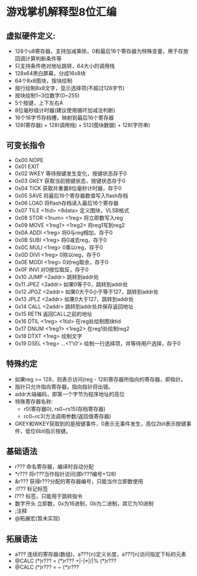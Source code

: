 # 游戏掌机解释型8位汇编

## 虚拟硬件定义:
* 128个u8寄存器，支持加减乘除，0和最后16个寄存器为特殊变量，用于存放回调计算判断条件等
* 只支持条件绝对地址跳转，64大小的调用栈
* 128x64黑白屏幕，分成16x8块
* 64个8x8图块，按块绘制
* 按行绘制8x8文字，显示选择项(不超过128字节)
* 按块绘制1~3位数字(0~255)
* 5个按键，上下左右A
* 8位毫秒级计时器(建议使用循环加减法判断)
* 16个16字节存档槽，映射到最后16个寄存器
* 128(寄存器) + 128(调用栈) + 512(图块数据) + 128(字符串)

## 可变长指令
* 0x00 NOPE
* 0x01 EXIT
* 0x02 WKEY 等待按键发生变化，按键状态存于0
* 0x03 GKEY 获取当前按键状态，按键状态存于0
* 0x04 TICK 获取并重置8位毫秒计时器，存于0
* 0x05 SAVE 将最后16个寄存器数值写入flash存档
* 0x06 LOAD 将flash存档读入最后16个寄存器
* 0x07 TILE <1tid> <8data> 定义图块，VLSB格式
* 0x08 STOR <1num> <1reg> 将立即数写入reg
* 0x09 MOVE <1reg1> <1reg2> 将reg1写到reg2
* 0x0A ADDI <1reg> 将0与reg相加，存于0
* 0x0B SUBI <1reg> 将0减去reg，存于0
* 0x0C MULI <1reg> 0乘以reg，存于0
* 0x0D DIVI <1reg> 0除以reg，存于0
* 0x0E MODI <1reg> 0对reg取余，存于0
* 0x0F INVI 对0按位取反，存于0
* 0x10 JUMP <2addr> 跳转到addr处
* 0x11 JPEZ <2addr> 如果0等于0，跳转到addr处
* 0x12 JPGZ <2addr> 如果0大于0小于等于127，跳转到addr处
* 0x13 JPLZ <2addr> 如果0大于127，跳转到addr处
* 0x14 CALL <2addr> 跳转到addr处并保存返回地址
* 0x15 RETN 返回CALL之前的地址
* 0x16 DTIL <1reg> <1tid> 在reg处绘制图块tid
* 0x17 DNUM <1reg1> <1reg2> 在reg1处绘制reg2
* 0x18 DTXT <1reg> <Nstr> 绘制文字
* 0x19 DSEL <1reg> <Nstr>...<1'\0'> 绘制一行选择项，并等待用户选择，存于0

## 特殊约定
* 如果reg >= 128，则表示访问(reg - 128)寄存器所指向的寄存器，即指针。
* 指针只允许指向寄存器，指向指针将出错。
* addr大端编码，即第一个字节为程序地址的高位
* 特殊寄存器名称:
  * r0(寄存器0), rs0~rs15(存档寄存器)
  * rc0~rc3(方法调用参数/返回值寄存器)
* GKEY和WKEY获取到的是按键事件，0表示无事件发生，高位2bit表示按键事件，低位6bit指示按键。

## 基础语法
* r??? 命名寄存器，编译时自动分配
* \*r??? 将r???当作指针访问(即r???编号+128)
* &r??? 获得r???分配的寄存器编号，只能当作立即数使用
* :l??? 标记标签
* l??? 标签，只能用于跳转指令
* 数字开头 立即数，0x为16进制，0b为二进制，其它为10进制
* ;注释
* @拓展宏(暂未实现)

## 拓展语法
* a??? 连续的寄存器(数组)，a???{n}定义长度，a???[n]访问指定下标的元素
* @CALC (\*)r??? = (\*)r??? +|-|\*|/|% (\*)r???
* @CALC (\*)r??? = ~ (\*)r???
